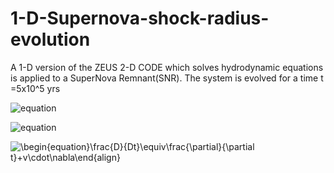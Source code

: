 # 1-D-Supernova-shock-radius-evolution
A 1-D version of the ZEUS 2-D CODE which solves hydrodynamic equations is applied to a  SuperNova Remnant(SNR). The system is evolved for a time t =5x10^5 yrs

![equation](https://latex.codecogs.com/gif.image?\dpi{110}\begin{align}\frac{D\rho}{Dt}&=-\rho\nabla\cdot&space;v\\\rho\frac{Dv}{Dt}&=-\nabla&space;p\\\frac{D\epsilon}{Dt}&=-p\nabla\cdot&space;v\end{align})

![equation](https://latex.codecogs.com/gif.image?\large&space;\dpi{110}\begin{equation}\frac{D}{Dt}\equiv\frac{\partial}{\partial&space;t}&plus;v\cdot\nabla\end{align})

<img src="https://latex.codecogs.com/gif.image?\inline&space;\large&space;\dpi{110}\begin{equation}\frac{D}{Dt}\equiv\frac{\partial}{\partial&space;t}&plus;v\cdot\nabla\end{align}" title="\begin{equation}\frac{D}{Dt}\equiv\frac{\partial}{\partial t}+v\cdot\nabla\end{align}" />


